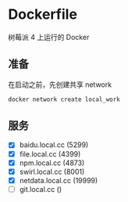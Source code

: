 # Dockerfile

树莓派 4 上运行的 Docker

## 准备

在启动之前，先创建共享 network

```sh
docker network create local_work
```

## 服务

- [x] baidu.local.cc (5299)
- [x] file.local.cc (4399)
- [x] npm.local.cc (4873)
- [x] swirl.local.cc (8001)
- [x] netdata.local.cc (19999)
- [ ] git.local.cc ()